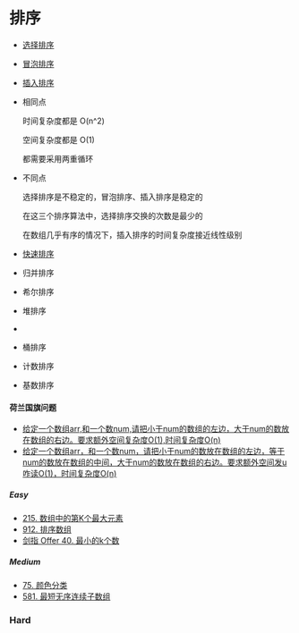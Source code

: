 # 排序

* [选择排序](https://swiftfiddle.com/wql7orkurjdyppzartshmj6zee)
* [冒泡排序](https://swiftfiddle.com/imbgwwthmvd7zawkvyqowecroe)
* [插入排序](https://swiftfiddle.com/q3otq4rrcnax7irle4b6qgfmt4)
* 相同点

  时间复杂度都是 O(n^2)
  
  空间复杂度都是 O(1)
  
  都需要采用两重循环
 * 不同点
 
    选择排序是不稳定的，冒泡排序、插入排序是稳定的

    在这三个排序算法中，选择排序交换的次数是最少的

    在数组几乎有序的情况下，插入排序的时间复杂度接近线性级别


* [快速排序](https://swiftfiddle.com/wvdwxtj4ejfunpbl6kpquzo46q)
* 归并排序
* 希尔排序
* 堆排序
* 
* 桶排序
* 计数排序
* 基数排序


#### 荷兰国旗问题

* [给定一个数组arr,和一个数num,请把小于num的数组的左边，大于num的数放在数组的右边。要求额外空间复杂度O(1),时间复杂度O(n)](https://swiftfiddle.com/gq6dmgwypvg55e47wpbzkogzee)
* [给定一个数组arr，和一个数num，请把小于num的数放在数组的左边，等于num的数放在数组的中间，大于num的数放在数组的右边。要求额外空间发u咋读O(1)，时间复杂度O(n)](https://swiftfiddle.com/daevx3jcgbaate5m2ncaazdxt4)

##### Easy
* [215. 数组中的第K个最大元素](https://leetcode-cn.com/problems/kth-largest-element-in-an-array/)
* [912. 排序数组](https://leetcode-cn.com/problems/sort-an-array/)
* [剑指 Offer 40. 最小的k个数](https://leetcode-cn.com/problems/zui-xiao-de-kge-shu-lcof/)
##### Medium
* [75. 颜色分类](https://leetcode-cn.com/problems/sort-colors/)
* [581. 最短无序连续子数组](https://leetcode-cn.com/problems/shortest-unsorted-continuous-subarray/)
### Hard

